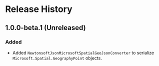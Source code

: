 # Release History

## 1.0.0-beta.1 (Unreleased)

### Added

- Added `NewtonsoftJsonMicrosoftSpatialGeoJsonConverter` to serialize `Microsoft.Spatial.GeographyPoint` objects.
